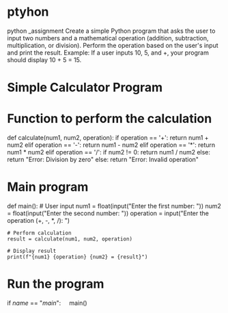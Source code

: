 # ptyhon
python _assignment
Create a simple Python program that asks the user to input two numbers and a mathematical operation (addition, subtraction, multiplication, or division).
Perform the operation based on the user's input and print the result.
Example: If a user inputs 10, 5, and +, your program should display 10 + 5 = 15.

# Simple Calculator Program

# Function to perform the calculation
def calculate(num1, num2, operation):
    if operation == '+':
        return num1 + num2
    elif operation == '-':
        return num1 - num2
    elif operation == '*':
        return num1 * num2
    elif operation == '/':
        if num2 != 0:
            return num1 / num2
        else:
            return "Error: Division by zero"
    else:
        return "Error: Invalid operation"

# Main program
def main():
    # User input
    num1 = float(input("Enter the first number: "))
    num2 = float(input("Enter the second number: "))
    operation = input("Enter the operation (+, -, *, /): ")

    # Perform calculation
    result = calculate(num1, num2, operation)

    # Display result
    print(f"{num1} {operation} {num2} = {result}")

# Run the program
if _name_ == "_main_":
    main()
